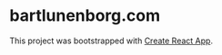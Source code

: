 # bartlunenborg.com

This project was bootstrapped with [Create React App](https://github.com/facebook/create-react-app).
